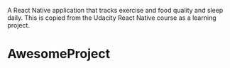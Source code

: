 A React Native application that tracks exercise and food quality and sleep daily. This is copied from the Udacity React Native
course as a learning project. 
# AwesomeProject
